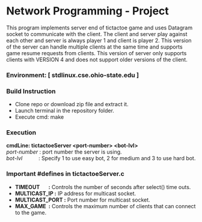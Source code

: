 # Network Programming - Project

This program implements server end of tictactoe game and uses Datagram socket to communicate with the client. The client and server play against each other and server is always player 1 and client is player 2. This version of the server can handle multiple clients at the same time and supports game resume requests from clients. This version of server only supports clients with VERSION 4 and does not support older versions of the client.

### Environment: [ stdlinux.cse.ohio-state.edu ]

### Build Instruction
* Clone repo or download zip file and extract it.
* Launch terminal in the repository folder.
* Execute cmd: make

### Execution
**cmdLine: tictactoeServer &lt;port-number&gt; &lt;bot-lvl&gt;** <br />
*port-number*&nbsp;: port number the server is using. <br />
*bot-lvl* &nbsp; &nbsp;&nbsp; &nbsp; &nbsp; &nbsp;: Specify 1 to use easy bot, 2 for medium and 3 to use hard bot.

### Important #defines in tictactoeServer.c
* **TIMEOUT&nbsp; &nbsp; &nbsp; &nbsp;:** Controls the number of seconds after select() time outs.
* **MULTICAST_IP :** IP address for multicast socket.
* **MULTICAST_PORT :** Port number for multicast socket.
* **MAX_GAME &nbsp;:** Controls the maximum number of clients that can connect to the game.
